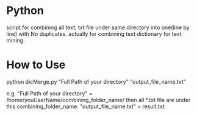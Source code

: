 # Python
script for combining all text, txt file under same directory into one(line by line) with No duplicates.
actually for combining text dictionary for text mining.

# How to Use
python dicMerge.py "Full Path of your directory" "output_file_name.txt"

e.g. "Full Path of your directory" = /home/youUserName/combining_folder_name/
      then all *.txt file are under this combining_folder_name.
      "output_file_name.txt" = result.txt
